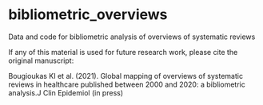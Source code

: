 # bibliometric_overviews
Data and code for bibliometric analysis of overviews of systematic reviews

If any of this material is used for future research work, please cite the original manuscript:

Bougioukas KI et al. (2021). Global mapping of overviews of systematic reviews in healthcare published between
2000 and 2020: a bibliometric analysis.J Clin Epidemiol (in press)
